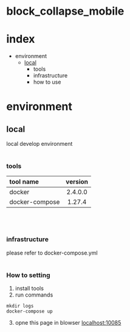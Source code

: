 # block_collapse_mobile

# index
- environment
    - [local](#local)
        - tools
        - infrastructure     
        - how to use

# environment
## local
local develop environment
<br>
<br>

### tools
| tool name | version |
| :-- | :--: |
| docker | 2.4.0.0 |
| docker-compose | 1.27.4 |
<br>
<br>

### infrastructure
please refer to docker-compose.yml
<br>
<br>

### How to setting
1. install tools
2. run commands
```sh:title
mkdir logs
docker-compose up
```
3. opne this page in blowser
[localhost:10085](http://localhost:10085/)
